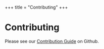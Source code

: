 +++
title = "Contributing"
+++

# Contributing
Please see our [Contribution Guide](https://github.com/pilosa/pilosa/blob/master/CONTRIBUTING.md) on Github.
